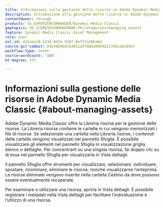 ```yaml
---
title: Informazioni sulla gestione delle risorse in Adobe Dynamic Media Classic
description: Introduzione alla gestione delle risorse in Adobe Dynamic Media Classic
contentOwner: rbrough
products: SG_EXPERIENCEMANAGER/Dynamic-Media-Classic
geptopics: SG_SCENESEVENONDEMAND_PK/categories/managing_assets
feature: Dynamic Media Classic,Asset Management
role: User
exl-id: d15aaa18-123d-442e-928f-8e71fa266a64
source-git-commit: 65e3b69bdcbd651a5f9ab100592217e61a8c05ef
workflow-type: tm+mt
source-wordcount: '164'
ht-degree: 37%

---
```


# Informazioni sulla gestione delle risorse in Adobe Dynamic Media Classic {#about-managing-assets}

Adobe Dynamic Media Classic offre la Libreria risorse per la gestione delle risorse. La Libreria risorse contiene le cartelle in cui vengono memorizzati i file di risorse. Se selezionate una cartella nella Libreria risorse, i contenuti della cartella vengono visualizzati nel pannello Sfoglia. È possibile visualizzare gli elementi nel pannello Sfoglia in visualizzazione griglia, elenco o dettaglio. Per concentrarti su una singola risorsa, fai doppio clic su di essa nel pannello Sfoglia per visualizzarla in Vista dettagli.

Il pannello Sfoglia offre strumenti per visualizzare, selezionare, individuare, spostare, rinominare, eliminare le risorse, nonché visualizzarne l’anteprima. Le risorse eliminate vengono inserite nella cartella Cestino da dove possono essere eventualmente recuperate.

Per esaminare o utilizzare una risorsa, aprirla in Vista dettagli. È possibile registrare i metadati nella Vista dettagli per facilitare l’individuazione e l’utilizzo di una risorsa.
